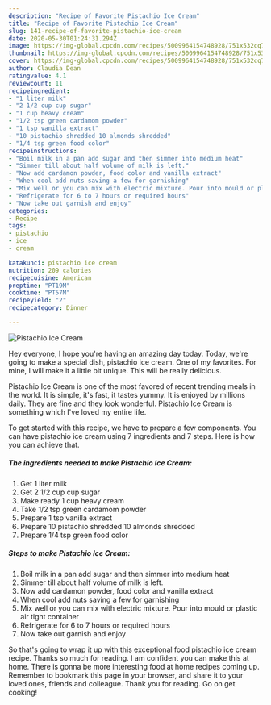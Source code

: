 ```yaml
---
description: "Recipe of Favorite Pistachio Ice Cream"
title: "Recipe of Favorite Pistachio Ice Cream"
slug: 141-recipe-of-favorite-pistachio-ice-cream
date: 2020-05-30T01:24:31.294Z
image: https://img-global.cpcdn.com/recipes/5009964154748928/751x532cq70/pistachio-ice-cream-recipe-main-photo.jpg
thumbnail: https://img-global.cpcdn.com/recipes/5009964154748928/751x532cq70/pistachio-ice-cream-recipe-main-photo.jpg
cover: https://img-global.cpcdn.com/recipes/5009964154748928/751x532cq70/pistachio-ice-cream-recipe-main-photo.jpg
author: Claudia Dean
ratingvalue: 4.1
reviewcount: 11
recipeingredient:
- "1 liter milk"
- "2 1/2 cup cup sugar"
- "1 cup heavy cream"
- "1/2 tsp green cardamom powder"
- "1 tsp vanilla extract"
- "10 pistachio shredded 10 almonds shredded"
- "1/4 tsp green food color"
recipeinstructions:
- "Boil milk in a pan add sugar and then simmer into medium heat"
- "Simmer till about half volume of milk is left."
- "Now add cardamon powder, food color and vanilla extract"
- "When cool add nuts saving a few for garnishing"
- "Mix well or you can mix with electric mixture. Pour into mould or plastic air tight container"
- "Refrigerate for 6 to 7 hours or required hours"
- "Now take out garnish and enjoy"
categories:
- Recipe
tags:
- pistachio
- ice
- cream

katakunci: pistachio ice cream 
nutrition: 209 calories
recipecuisine: American
preptime: "PT19M"
cooktime: "PT57M"
recipeyield: "2"
recipecategory: Dinner

---
```



![Pistachio Ice Cream](https://img-global.cpcdn.com/recipes/5009964154748928/751x532cq70/pistachio-ice-cream-recipe-main-photo.jpg)

Hey everyone, I hope you're having an amazing day today. Today, we're going to make a special dish, pistachio ice cream. One of my favorites. For mine, I will make it a little bit unique. This will be really delicious.



Pistachio Ice Cream is one of the most favored of recent trending meals in the world. It is simple, it's fast, it tastes yummy. It is enjoyed by millions daily. They are fine and they look wonderful. Pistachio Ice Cream is something which I've loved my entire life.


To get started with this recipe, we have to prepare a few components. You can have pistachio ice cream using 7 ingredients and 7 steps. Here is how you can achieve that.

##### The ingredients needed to make Pistachio Ice Cream:

1. Get 1 liter milk
1. Get 2 1/2 cup cup sugar
1. Make ready 1 cup heavy cream
1. Take 1/2 tsp green cardamom powder
1. Prepare 1 tsp vanilla extract
1. Prepare 10 pistachio shredded 10 almonds shredded
1. Prepare 1/4 tsp green food color




##### Steps to make Pistachio Ice Cream:

1. Boil milk in a pan add sugar and then simmer into medium heat
1. Simmer till about half volume of milk is left.
1. Now add cardamon powder, food color and vanilla extract
1. When cool add nuts saving a few for garnishing
1. Mix well or you can mix with electric mixture. Pour into mould or plastic air tight container
1. Refrigerate for 6 to 7 hours or required hours
1. Now take out garnish and enjoy




So that's going to wrap it up with this exceptional food pistachio ice cream recipe. Thanks so much for reading. I am confident you can make this at home. There is gonna be more interesting food at home recipes coming up. Remember to bookmark this page in your browser, and share it to your loved ones, friends and colleague. Thank you for reading. Go on get cooking!

